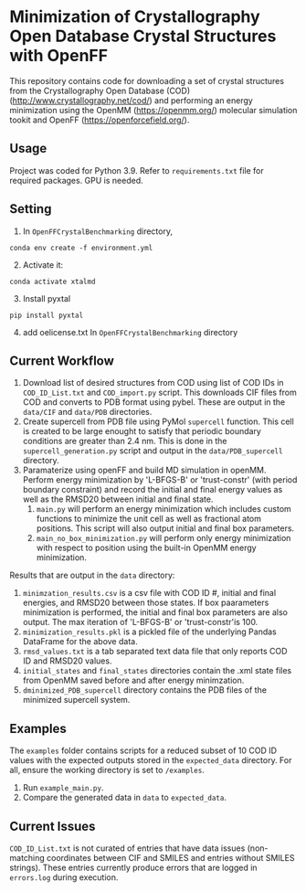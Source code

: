 # Minimization of Crystallography Open Database Crystal Structures with OpenFF

This repository contains code for downloading a set of crystal structures
from the Crystallography Open Database (COD) (http://www.crystallography.net/cod/) and performing an energy minimization using
the OpenMM (https://openmm.org/) molecular simulation tookit and OpenFF (https://openforcefield.org/).

## Usage

Project was coded for Python 3.9. Refer to `requirements.txt` file for required packages. GPU is needed.

## Setting

1. In `OpenFFCrystalBenchmarking` directory, 

```
conda env create -f environment.yml
```

2. Activate it:

```
conda activate xtalmd
```

3. Install pyxtal

```
pip install pyxtal
```

4. add oelicense.txt In `OpenFFCrystalBenchmarking` directory


## Current Workflow

1. Download list of desired structures from COD using list of COD IDs in `COD_ID_List.txt` and `COD_import.py` script. This downloads CIF files from COD and converts to PDB format using pybel. These are output in the `data/CIF` and `data/PDB` directories.
2. Create supercell from PDB file using PyMol `supercell` function. This cell is created to be large enought to satisfy that periodic boundary conditions are greater than 2.4 nm. This is done in the `supercell_generation.py` script and output in the `data/PDB_supercell` directory.
3. Paramaterize using openFF and build MD simulation in openMM. Perform energy minimization by 'L-BFGS-B' or 'trust-constr' (with period boundary constraint) and record the initial and final energy values as well as the RMSD20 between initial and final state.
   1. `main.py` will perform an energy minimization which includes custom functions to minimize the unit cell as well as fractional atom positions. This script will also output initial and final box parameters.
   2. `main_no_box_minimization.py` will perform only energy minimization with respect to position using the built-in OpenMM energy minimization. 

Results that are output in the `data` directory:
1. `minimzation_results.csv` is a csv file with COD ID #, initial and final energies, and RMSD20
between those states. If box paarameters minimization is performed, the initial and final box parameters are also output. The max iteration of 'L-BFGS-B' or 'trust-constr'is 100.
2. `minimization_results.pkl` is a pickled file of the underlying Pandas DataFrame for the above data.
3. `rmsd_values.txt` is a tab separated text data file that only reports COD ID and RMSD20 values.
4. `initial_states` and `final_states` directories contain the .xml state files from OpenMM saved before and after energy minimzation.
5. `dminimized_PDB_supercell` directory contains the PDB files of the minimized supercell system.

## Examples

The `examples` folder contains scripts for a reduced subset of 10 COD ID values with the expected outputs stored in the `expected_data` directory. For all, ensure the working directory is set to `/examples`.
1. Run `example_main.py`.
2. Compare the generated data in `data` to `expected_data`.


## Current Issues

`COD_ID_List.txt` is not curated of entries that have data issues (non-matching coordinates between CIF and SMILES
and entries without SMILES strings). These entries currently produce errors that are logged in `errors.log`
during execution.



